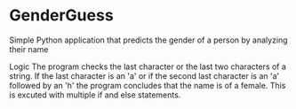 # GenderGuess
Simple Python application that predicts the gender of a person by analyzing their name

Logic
The program checks the last character or the last two characters of a string. If the last character is an 'a' or if the second last character is an 'a' followed by an 'h' the program concludes that the name is of a female. 
This is excuted with multiple if and else statements. 
